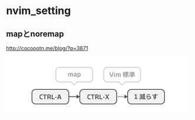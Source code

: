 # nvim_setting


## mapとnoremap
<http://cocopotn.me/blog/?p=3871>

![alt text](https://raw.githubusercontent.com/Snhgo/img/master/nvim/map_ax.png)






